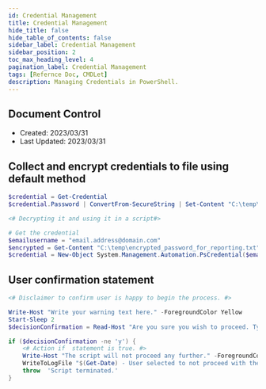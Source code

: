 ```yaml
---
id: Credential Management
title: Credential Management
hide_title: false
hide_table_of_contents: false
sidebar_label: Credential Management
sidebar_position: 2
toc_max_heading_level: 4 
pagination_label: Credential Management
tags: [Refernce Doc, CMDLet]
description: Managing Credentials in PowerShell.
---
```


## Document Control

- Created: 2023/03/31
- Last Updated: 2023/03/31

## Collect and encrypt credentials to file using default method

```powershell showLineNumbers
$credential = Get-Credential
$credential.Password | ConvertFrom-SecureString | Set-Content "C:\temp\Reporting\encrypted_password_for_reporting.txt"

<# Decrypting it and using it in a script#>

# Get the credential
$emailusername = "email.address@domain.com"
$encrypted = Get-Content "C:\temp\encrypted_password_for_reporting.txt" | ConvertTo-SecureString
$credential = New-Object System.Management.Automation.PsCredential($emailusername, $encrypted)
```

## User confirmation statement

```powershell showLineNumbers
<# Disclaimer to confirm user is happy to begin the process. #>

Write-Host "Write your warning text here." -ForegroundColor Yellow
Start-Sleep 2
$decisionConfirmation = Read-Host "Are you sure you wish to proceed. Type Y to begin or N to stop here [y/n]."

if ($decisionConfirmation -ne 'y') {
    <# Action if  statement is true. #>
    Write-Host "The script will not proceed any further." -ForegroundColor Red
    WriteToLogFile "$(Get-Date) - User selected to not proceed with the script, terminating."
    throw  'Script terminated.' 
}
```
